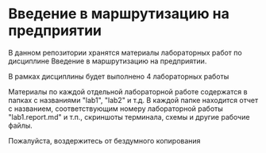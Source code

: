 # Введение в маршрутизацию на предприятии
<p>В данном репозитории хранятся материалы лабораторных работ по дисциплине Введение в маршрутизацию на предприятии. 
<p>В рамках дисциплины будет выполнено 4 лабораторных работы</p>
<p>Материалы по каждой отдельной лабораторной работе содержатся в папках с названиями "lab1", "lab2" и т.д. В каждой папке находится отчет с названием, соответствующим номеру лабораторной работы "lab1.report.md" и т.п., скриншоты терминала, схемы и другие рабочие файлы.
<p>Пожалуйста, воздержитесь от бездумного копирования</p>
